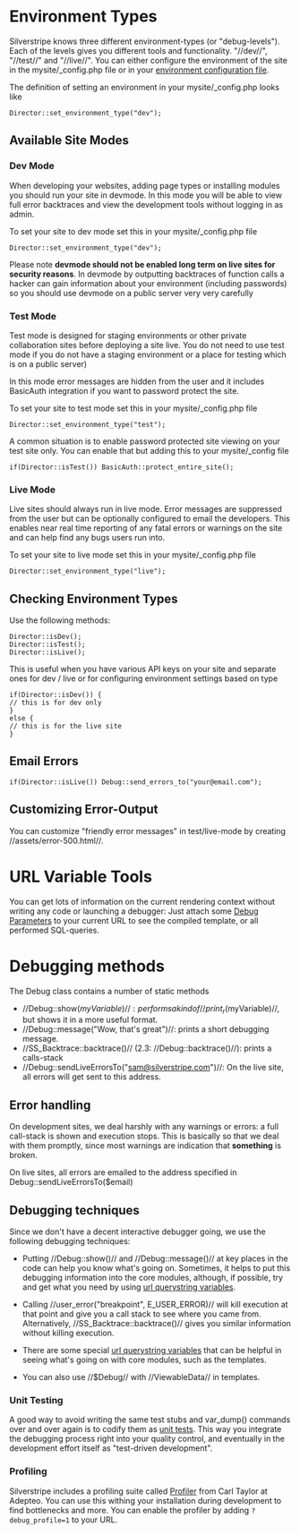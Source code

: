 # Environment Types

Silverstripe knows three different environment-types (or "debug-levels"). Each of the levels gives you different tools and functionality. "//dev//", "//test//" and "//live//". You can either configure the environment of the site in the mysite/_config.php file or in your [environment configuration file](environment-management).

The definition of setting an environment in your mysite/_config.php looks like
~~~ {php}
Director::set_environment_type("dev");
~~~
## Available Site Modes

### Dev Mode

When developing your websites, adding page types or installing modules you should run your site in devmode. In this mode you will be able to view full error backtraces and view the development tools without logging in as admin.

To set your site to dev mode set this in your mysite/_config.php file

~~~ {php}
Director::set_environment_type("dev");
~~~

Please note **devmode should not be enabled long term on live sites for security reasons**. In devmode by outputting backtraces of function calls a hacker can gain information about your environment (including passwords) so you should use devmode on a public server very very carefully


### Test Mode

Test mode is designed for staging environments or other private collaboration sites before deploying a site live. You do not need to use test mode if you do not have a staging environment or a place for testing which is on a public server)

In this mode error messages are hidden from the user and it includes BasicAuth integration if you want to password protect the site.

To set your site to test mode set this in your mysite/_config.php file

~~~ {php}
Director::set_environment_type("test");
~~~

A common situation is to enable password protected site viewing on your test site only. You can enable that but adding this to your mysite/_config file

~~~ {php}
if(Director::isTest()) BasicAuth::protect_entire_site();
~~~

### Live Mode

Live sites should always run in live mode. Error messages are suppressed from the user but can be optionally configured to email the developers. This enables near real time reporting of any fatal errors or warnings on the site and can help find any bugs users run into.

To set your site to live mode set this in your mysite/_config.php file

~~~ {php}
Director::set_environment_type("live");
~~~


## Checking Environment Types

Use the following methods:

~~~ {php}
Director::isDev();
Director::isTest();
Director::isLive();
~~~

This is useful when you have various API keys on your site and separate ones for dev / live or for configuring environment settings based on type 

~~~ {php}
if(Director::isDev()) {
// this is for dev only
}
else {
// this is for the live site
}
~~~

## Email Errors

~~~ {php}
if(Director::isLive()) Debug::send_errors_to("your@email.com");
~~~

## Customizing Error-Output

You can customize "friendly error messages" in test/live-mode by creating //assets/error-500.html//.

# URL Variable Tools

You can get lots of information on the current rendering context without writing any code or launching a debugger: Just attach some [Debug Parameters](urlvariabletools) to your current URL to see the compiled template, or all performed SQL-queries.
# Debugging methods

The Debug class contains a number of static methods

*  //Debug::show($myVariable)//: performs a kind of //print_r($myVariable)//, but shows it in a more useful format.
*  //Debug::message("Wow, that's great")//: prints a short debugging message.
*  //SS_Backtrace::backtrace()// (2.3: //Debug::backtrace()//): prints a calls-stack
*  //Debug::sendLiveErrorsTo("sam@silverstripe.com")//: On the live site, all errors will get sent to this address.

## Error handling

On development sites, we deal harshly with any warnings or errors: a full call-stack is shown and execution stops.  This is basically so that we deal with them promptly, since most warnings are indication that **something** is broken.

On live sites, all errors are emailed to the address specified in Debug::sendLiveErrorsTo($email)

## Debugging techniques

Since we don't have a decent interactive debugger going, we use the following debugging techniques:

*  Putting //Debug::show()// and //Debug::message()// at key places in the code can help you know what's going on.  Sometimes, it helps to put this debugging information into the core modules, although, if possible, try and get what you need by using [url querystring variables](urlvariabletools).

*  Calling //user_error("breakpoint", E_USER_ERROR)// will kill execution at that point and give you a call stack to see where you came from.  Alternatively, //SS_Backtrace::backtrace()// gives you similar information without killing execution.

*  There are some special [url querystring variables](urlvariabletools) that can be helpful in seeing what's going on with core modules, such as the templates.

*  You can also use //$Debug// with //ViewableData// in templates.

### Unit Testing

A good way to avoid writing the same test stubs and var_dump() commands over and over again is to codify them as [unit tests](testing-guide). This way you integrate the debugging process right into your quality control, and eventually in the development effort itself as "test-driven development".

### Profiling

Silverstripe includes a profiling suite called [Profiler](http://www.adepteo.net/profiler/manual.html) from Carl Taylor at Adepteo.  You can use this withing your installation during development to find bottlenecks and more. You can enable the profiler by adding `?debug_profile=1` to your URL.